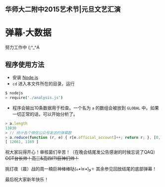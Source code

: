 ## 华师大二附中2015艺术节|元旦文艺汇演

# 弹幕·大数据

努力工作中 (;^_^A

## 程序使用方法

* 安装 [Node.js](https://nodejs.org/)
* `cd` 进入本文件所在的目录，运行
```bash
$ nodejs
> require('./analysis.js')
```
* 程序会输出10条数据用于检查。一个名为 `a` 的数组会被放到 `GLOBAL` 中。如果一切正常的话，可以开始分析了。
```javascript
> a.length
13830
> // 统计各个微信公众号发送的弹幕数
> a.reduce(function (r, e) { r[e.official_account]++; return r; }, [0, 0])
[ 12661, 1169 ]
```

祝大家玩得开心！审核菌们辛苦！（在晚会结尾发公告感谢的时候忘说了QAQ）~~CGT台长帅！高三&高四(?)巨神们帅！~~

挑灯夜（晨）战的周一楠巨神棒棒哒(๑•̀ㅂ•́)و✧ 其余参见回放结尾的底部弹幕！

最后祝大家新年快乐！

